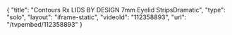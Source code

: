 {
    "title": "Contours Rx LIDS BY DESIGN 7mm Eyelid StripsDramatic",
    "type": "solo",
    "layout": "iframe-static",
    "videoId": "112358893",
    "url": "\/tvpembed\/112358893"
}
